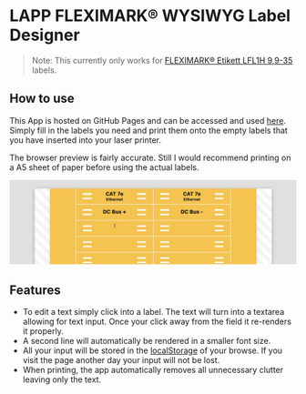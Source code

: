 # LAPP FLEXIMARK® WYSIWYG Label Designer


> Note: This currently only works for [FLEXIMARK® Etikett LFL1H 9,9-35](https://www.lappkabel.de/produkte/online-kataloge-shop/kennzeichnungssysteme/fleximark-laserdruck-etiketten/kabel-und-einzeladerkennzeichnung/fleximark-kabeletikett-lfl.html) labels.

## How to use

This App is hosted on GitHub Pages and can be accessed and used [here](https://robin7331.github.io/open-lapp-flexi/).    
Simply fill in the labels you need and print them onto the empty labels that you have inserted into your laser printer.   
   

The browser preview is fairly accurate. Still I would recommend printing on a A5 sheet of paper before using the actual labels. 

![header image showing prefilled labels](https://github.com/robin7331/open-lapp-flexi/blob/main/readme/header.jpg?raw=true)

## Features

- To edit a text simply click into a label. The text will turn into a textarea allowing for text input. Once your click away from the field it re-renders it properly.
- A second line will automatically be rendered in a smaller font size.
- All your input will be stored in the [localStorage](https://developer.mozilla.org/en-US/docs/Web/API/Window/localStorage?retiredLocale=de) of your browse. If you visit the page another day your input will not be lost. 
- When printing, the app automatically removes all unnecessary clutter leaving only the text.
